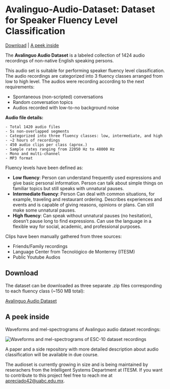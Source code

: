 # Avalinguo-Audio-Dataset: Dataset for Speaker Fluency Level Classification 

[Download](#download) | [A peek inside](#a-peek-inside)

The **Avalinguo Audio Dataset** is a labeled collection of 1424 audio recordings of non-native English speaking persons. 

This audio set is suitable for performing speaker fluency level classification. The audio recordings are categorized into 3 fluency classes arranged from low to high level. The audios were recording according to the next requirements:

- Spontaneous (non-scripted) conversations
- Random conversation topics
- Audios recorded with low-to-no background noise

**Audio file details:**
```
- Total 1420 audio files
- 5s non-overlapped segments
- Categorized into three fluency classes: low, intermediate, and high
- ~2 hours of recordings
- 450 audio clips per class (aprox.)
- Sample rates ranging from 22050 Hz to 48000 Hz
- Mono and multi-channel
- MP3 format
```

Fluency levels have been defined as:

- **Low fluency**: Person can understand frequently used expressions and give basic personal information. Person can talk about simple things on familiar topics but still speaks with unnatural pauses.
- **Intermediate fluency**: Person Can deal with common situations, for example, traveling and restaurant ordering. Describes experiences and events and is capable of giving reasons, opinions or plans. Can still make some unnatural pauses.
- **High fluency**: Can speak without unnatural pauses (no hesitation), doesn’t pause long to find expressions. Can use the language in a flexible way for social, academic, and professional purposes.

Clips have been manually gathered from three sources:

- Friends/Family recordings
- Language Center from Tecnológico de Monterrey (ITESM)
- Public Youtube Audios


## Download
The dataset can be downloaded as three separate .zip files corresponding to each fluency class (~150 MB total):

[Avalinguo Audio Dataset](https://github.com/karoldvl/ESC-10/archive/master.zip)

## A peek inside

Waveforms and mel-spectrograms of Avalinguo audio dataset recordings:

![Waveforms and mel-spectrograms of ESC-10 dataset recordings](https://github.com/karoldvl/ESC-10/raw/master/ESC-10.png "Waveforms and mel-spectrograms of ESC-10 dataset recordings")


A paper and a side repository with more detailed description about audio classification will be available in due course.

The audioset is currently growing in size and is being maintained by reserachers from the Intelligent Systems Department at ITESM. If you want to contribute to this project feel free to reach me at apreciado42@uabc.edu.mx.
